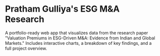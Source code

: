 # Pratham Gulliya's ESG M&A Research
A portfolio-ready web app that visualizes data from the research paper "Valuation Premiums in ESG-Driven M&amp;A: Evidence from Indian and Global Markets." Includes interactive charts, a breakdown of key findings, and a full project overview.
